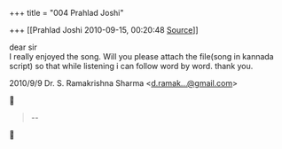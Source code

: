 +++
title = "004 Prahlad Joshi"

+++
[[Prahlad Joshi	2010-09-15, 00:20:48 [Source](https://groups.google.com/g/bvparishat/c/6uEUd9pEBk4)]]



dear sir  
I really enjoyed the song. Will you please attach the file(song in kannada script) so that while listening i can follow word by word. thank you.  
  
  

2010/9/9 Dr. S. Ramakrishna Sharma \<[d.ramak...@gmail.com]()\>  



> --  




